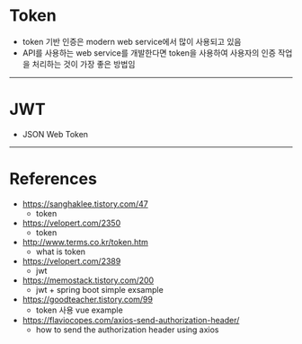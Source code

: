 # Token
- token 기반 인증은 modern web service에서 많이 사용되고 있음
- API를 사용하는 web service를 개발한다면 token을 사용하여 사용자의 인증 작업을 처리하는 것이 가장 좋은 방법임
---




# JWT
- JSON Web Token
---




# References
- https://sanghaklee.tistory.com/47
	- token
- https://velopert.com/2350
	- token
- http://www.terms.co.kr/token.htm	
	- what is token
- https://velopert.com/2389
	- jwt
- https://memostack.tistory.com/200
  - jwt + spring boot simple exsample
- https://goodteacher.tistory.com/99
	- token 사용 vue example
- https://flaviocopes.com/axios-send-authorization-header/
	- how to send the authorization header using axios
